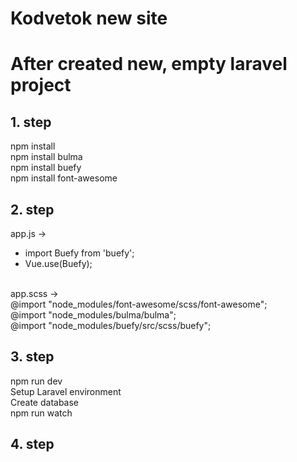 # Kodvetok new site
# After created new, empty laravel project
## 1. step

npm install <br />
npm install bulma <br />
npm install buefy <br />
npm install font-awesome <br />

## 2. step
app.js -> <br />
* import Buefy from 'buefy';<br />
* Vue.use(Buefy);<br />
<br />
app.scss -> <br />
@import "node_modules/font-awesome/scss/font-awesome";<br />
@import "node_modules/bulma/bulma";<br />
@import "node_modules/buefy/src/scss/buefy";<br />

## 3. step
npm run dev <br />
Setup Laravel environment<br />
Create database<br />
npm run watch<br />

## 4. step
